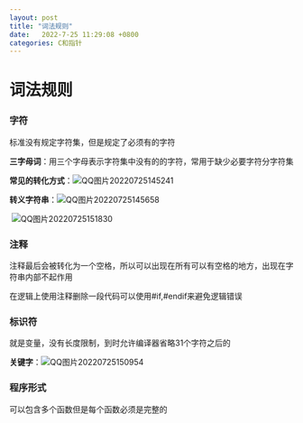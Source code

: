```yaml
---
layout: post
title: "词法规则"  
date:   2022-7-25 11:29:08 +0800
categories: C和指针
---
```


# 词法规则

### 字符

标准没有规定字符集，但是规定了必须有的字符

**三字母词**：用三个字母表示字符集中没有的的字符，常用于缺少必要字符分字符集

**常见的转化方式**：![QQ图片20220725145241](E:\a学习\笔记\img\QQ图片20220725145241.png)



**转义字符串**：![QQ图片20220725145658](E:\a学习\笔记\img\QQ图片20220725145658.png)

​	![QQ图片20220725151830](E:\a学习\笔记\img\QQ图片20220725151830.png)





### 注释

注释最后会被转化为一个空格，所以可以出现在所有可以有空格的地方，出现在字符串内部不起作用

在逻辑上使用注释删除一段代码可以使用#if,#endif来避免逻辑错误

### 标识符

就是变量，没有长度限制，到时允许编译器省略31个字符之后的

**关键字**：![QQ图片20220725150954](E:\a学习\笔记\img\QQ图片20220725150954.png)

### 程序形式

可以包含多个函数但是每个函数必须是完整的


